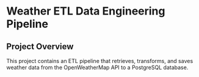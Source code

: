 # Weather ETL Data Engineering Pipeline
## Project Overview
This project contains an ETL pipeline that retrieves, transforms, and saves weather data from the OpenWeatherMap API to a PostgreSQL database.

##